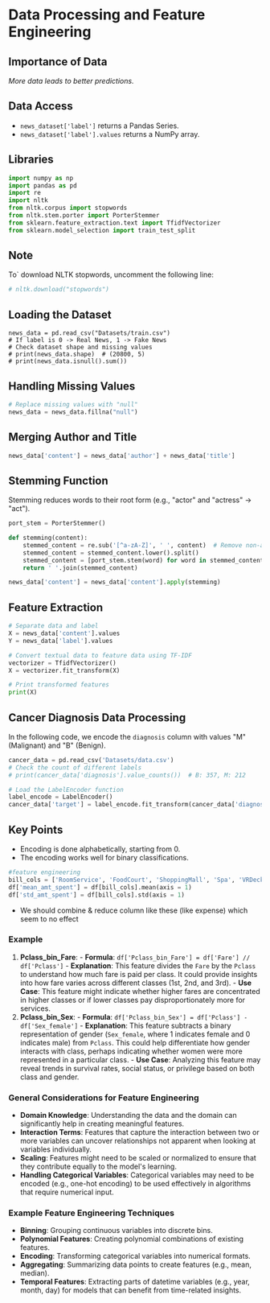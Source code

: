 # Data Processing and Feature Engineering

## Importance of Data
*More data leads to better predictions.*

## Data Access
- `news_dataset['label']` returns a Pandas Series.
- `news_dataset['label'].values` returns a NumPy array.

## Libraries
```python
import numpy as np 
import pandas as pd
import re
import nltk
from nltk.corpus import stopwords
from nltk.stem.porter import PorterStemmer
from sklearn.feature_extraction.text import TfidfVectorizer
from sklearn.model_selection import train_test_split
```
## Note
To` download NLTK stopwords, uncomment the following line:
``` py
# nltk.download("stopwords")
```
## Loading the Dataset
```
news_data = pd.read_csv("Datasets/train.csv")
# If label is 0 -> Real News, 1 -> Fake News
# Check dataset shape and missing values
# print(news_data.shape)  # (20800, 5)
# print(news_data.isnull().sum())
```
## Handling Missing Values
``` py
# Replace missing values with "null"
news_data = news_data.fillna("null")
```
## Merging Author and Title
``` py
news_data['content'] = news_data['author'] + news_data['title']
```
## Stemming Function
Stemming reduces words to their root form (e.g., "actor" and "actress" → "act").


``` py
port_stem = PorterStemmer()

def stemming(content):
    stemmed_content = re.sub('[^a-zA-Z]', ' ', content)  # Remove non-alphabetic characters
    stemmed_content = stemmed_content.lower().split()
    stemmed_content = [port_stem.stem(word) for word in stemmed_content if word not in stopwords.words('english')]  # Remove stopwords
    return ' '.join(stemmed_content)

news_data['content'] = news_data['content'].apply(stemming)
```
## Feature Extraction
``` py
# Separate data and label
X = news_data['content'].values
Y = news_data['label'].values

# Convert textual data to feature data using TF-IDF
vectorizer = TfidfVectorizer()
X = vectorizer.fit_transform(X)

# Print transformed features
print(X)

```
## Cancer Diagnosis Data Processing
In the following code, we encode the `diagnosis` column with values "M" (Malignant) and "B" (Benign).
``` py
cancer_data = pd.read_csv('Datasets/data.csv')
# Check the count of different labels
# print(cancer_data['diagnosis'].value_counts())  # B: 357, M: 212

# Load the LabelEncoder function
label_encode = LabelEncoder()
cancer_data['target'] = label_encode.fit_transform(cancer_data['diagnosis'])

```
## Key Points
- Encoding is done alphabetically, starting from 0.
- The encoding works well for binary classifications.


``` py
#feature engineering
bill_cols = ['RoomService', 'FoodCourt', 'ShoppingMall', 'Spa', 'VRDeck']
df['mean_amt_spent'] = df[bill_cols].mean(axis = 1)
df['std_amt_spent'] = df[bill_cols].std(axis = 1) 
```
-  We should combine & reduce column like these (like expense) which seem to no effect




### Example

  1. **Pclass_bin_Fare**:
    - **Formula**: `df['Pclass_bin_Fare'] = df['Fare'] // df['Pclass']`
    - **Explanation**: This feature divides the `Fare` by the `Pclass` to understand how much fare is paid per class. It could provide insights into how fare varies across different classes (1st, 2nd, and 3rd).
    - **Use Case**: This feature might indicate whether higher fares are concentrated in higher classes or if lower classes pay disproportionately more for services.
  2. **Pclass_bin_Sex**:
    - **Formula**: `df['Pclass_bin_Sex'] = df['Pclass'] - df['Sex_female']`
    - **Explanation**: This feature subtracts a binary representation of gender (`Sex_female`, where 1 indicates female and 0 indicates male) from `Pclass`. This could help differentiate how gender interacts with class, perhaps indicating whether women were more represented in a particular class.
    - **Use Case**: Analyzing this feature may reveal trends in survival rates, social status, or privilege based on both class and gender.
### General Considerations for Feature Engineering

  - **Domain Knowledge**: Understanding the data and the domain can significantly help in creating meaningful features.
  - **Interaction Terms**: Features that capture the interaction between two or more variables can uncover relationships not apparent when looking at variables individually.
  - **Scaling**: Features might need to be scaled or normalized to ensure that they contribute equally to the model's learning.
  - **Handling Categorical Variables**: Categorical variables may need to be encoded (e.g., one-hot encoding) to be used effectively in algorithms that require numerical input.
### Example Feature Engineering Techniques

  - **Binning**: Grouping continuous variables into discrete bins.
  - **Polynomial Features**: Creating polynomial combinations of existing features.
  - **Encoding**: Transforming categorical variables into numerical formats.
  - **Aggregating**: Summarizing data points to create features (e.g., mean, median).
  - **Temporal Features**: Extracting parts of datetime variables (e.g., year, month, day) for models that can benefit from time-related insights.